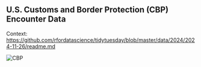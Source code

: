 ## U.S. Customs and Border Protection (CBP) Encounter Data

Context:
https://github.com/rfordatascience/tidytuesday/blob/master/data/2024/2024-11-26/readme.md

![CBP](https://github.com/user-attachments/assets/6aa96cdc-eaf6-4601-9e47-d80fef030c19)
